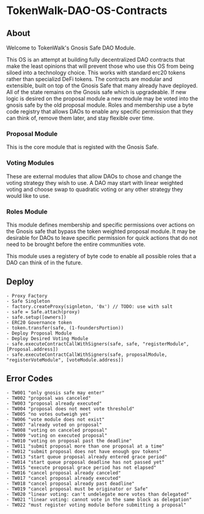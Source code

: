 # TokenWalk-DAO-OS-Contracts

## About

Welcome to TokenWalk's Gnosis Safe DAO Module.

This OS is an attempt at building fully decentralized DAO contracts that make the least opinions that will prevent those who use this OS from being siloed into a technology choice. This works with standard erc20 tokens rather than specializd DeFi tokens. The contracts are modular and extensible, built on top of the Gnosis Safe that many already have deployed. All of the state remains on the Gnosis safe which is upgradeable. If new logic is desired on the proposal module a new module may be voted into the gnosis safe by the old proposal module. Roles and membership use a byte code registry that allows DAOs to enable any specific permission that they can think of, remove them later, and stay flexible over time.

### Proposal Module

This is the core module that is registed with the Gnosis Safe. 

### Voting Modules

These are external modules that allow DAOs to chose and change the voting strategy they wish to use. A DAO may start with linear weighted voting and choose swap to quadratic voting or any other strategy they would like to use.

### Roles Module

This module defines membership and specific permissions over actions on the Gnosis safe that bypass the token weighted proposal module. It may be desirable for DAOs to leave specific permission for quick actions that do not need to be brought before the entire communities vote.

This module uses a registery of byte code to enable all possible roles that a DAO can think of in the future.

## Deploy 

```
- Proxy Factory
- Safe Singleton
- factory.createProxy(signleton, '0x') // TODO: use with salt
- safe = Safe.attach(proxy)
- safe.setup([owners])
- ERC20 Governance token
- token.transfer(safe, (1-foundersPortion))
- Deploy Proposal Module
- Deploy Desired Voting Module
- safe.executeContractCallWithSigners(safe, safe, "registerModule", [Proposal.address])
- safe.executeContractCallWithSigners(safe, proposalModule, "registerVoteModule", [voteModule.address])
``` 

## Error Codes
```
- TW001 "only gnosis safe may enter"
- TW002 "proposal was canceled"
- TW003 "proposal already executed"
- TW004 "proposal does not meet vote threshold"
- TW005 "no votes outweigh yes"
- TW006 "vote module does not exist"
- TW007 "already voted on proposal"
- TW008 "voting on canceled proposal"
- TW009 "voting on executed proposal"
- TW010 "voting on proposal past the deadline"
- TW011 "submit proposal more than one proposal at a time"
- TW012 "submit proposal does not have enough gov tokens"
- TW013 "start queue proposal already entered grace period"
- TW014 "start queue proposal deadline has not passed yet"
- TW015 "execute proposal grace period has not elapsed"
- TW016 "cancel proposal already canceled"
- TW017 "cancel proposal already executed"
- TW018 "cancel proposal already past deadline"
- TW019 "cancel proposal must be originator or Safe"
- TW020 "linear voting: can't undelegate more votes than delegated"
- TW021 "linear voting: cannot vote in the same block as delegation"
- TW022 "must register voting module before submitting a proposal"
```